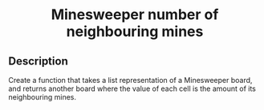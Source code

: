 <!DOCTYPE html>
<html lang="en">

<head>
  <meta charset="UTF-8">
</head>

<body>
  <h1 align="center"> Minesweeper number of neighbouring mines </h1> 
</body>

## Description

Create a function that takes a list representation of a Minesweeper board, and returns another board where the value of each cell is the amount of its neighbouring mines.
